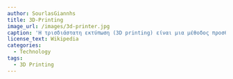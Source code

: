 ```yaml
---
author: SourlasGiannhs
title: 3D-Printing  
image_url: /images/3d-printer.jpg
caption: 'Η τρισδιάστατη εκτύπωση (3D printing) είναι μια μέθοδος προσθετικής κατασκευής στην οποία κατασκευάζονται αντικείμενα μέσω της διαδοχικής πρόσθεσης επάλληλων στρώσεων υλικού. Στη τρισδιάστατη εκτύπωση μπορούν να χρησιμοποιηθούν διάφοροι τύποι υλικού, κυρίως κεραμικά και πολυμερή. Οι τρισδιάστατοι εκτυπωτές χρησιμοποιούνται κυρίως για την κατασκευή φυσικών μοντέλων και πρωτοτύπων από σχεδιαστές, μηχανικούς και ομάδες ανάπτυξης νέων προϊόντων, έχουν τη δυνατότητα να εκτυπώνουν μέρη και εξαρτήματα από διάφορα υλικά, με διαφορετικές μηχανικές και φυσικές ιδιότητες και συχνά σε μια ενιαία διαδικασία κατασκευής.'
license_text: Wikipedia
categories:
  - Technology
tags:
  - 3D Printing
---
```

